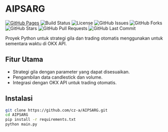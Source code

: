 # AIPSARG

[![GitHub Pages](https://img.shields.io/badge/GitHub-Pages-blue)](https://cz-a.github.io/AIPSARG)
![Build Status](https://img.shields.io/github/actions/workflow/status/cz-a/AIPSARG/python-app.yml?branch=main)
![License](https://img.shields.io/github/license/cz-a/AIPSARG)
![GitHub Issues](https://img.shields.io/github/issues/cz-a/AIPSARG)
![GitHub Forks](https://img.shields.io/github/forks/cz-a/AIPSARG?style=social)
![GitHub Stars](https://img.shields.io/github/stars/cz-a/AIPSARG?style=social)
![GitHub Pull Requests](https://img.shields.io/github/issues-pr/cz-a/AIPSARG)
![GitHub Last Commit](https://img.shields.io/github/last-commit/cz-a/AIPSARG)

Proyek Python untuk strategi gila dan trading otomatis menggunakan untuk sementara waktu di OKX API.

## Fitur Utama
- Strategi gila dengan parameter yang dapat disesuaikan.
- Pengambilan data candlestick dan volume.
- Integrasi dengan OKX API untuk trading otomatis.

## Instalasi
```bash
git clone https://github.com/cz-a/AIPSARG.git
cd AIPSARG
pip install -r requirements.txt
python main.py
